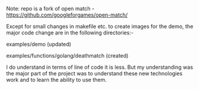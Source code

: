 Note: repo is a fork of open match - https://github.com/googleforgames/open-match/

Except for small changes in makefile etc. to create images for the demo, the major code change are in the following directories:-

examples/demo  (updated)

examples/functions/golang/deathmatch (created)

I do understand in terms of line of code it is less. But my understanding was the major part of the project was to understand these new technologies work and to learn the ability to use them.